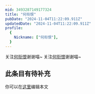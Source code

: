 ```yaml
---
mid: 3493287149177324
title: "何衔恨"
pubDate: "2024-11-04T11:22:09.911Z"
updatedDate: "2024-11-04T11:22:09.911Z"
profile:
  {
    Nickname: ["何衔恨"],
  }
---
```


关注[何衔恨](https://space.bilibili.com/3493287149177324)谢谢喵~ 关注[何衔恨](https://space.bilibili.com/3493287149177324)谢谢喵~

## 此条目有待补充
你可以在[这里](https://github.com/Yuhanawa/VTuber.ICU-Content/edit/master/v/何衔恨/index.md)编辑本文
